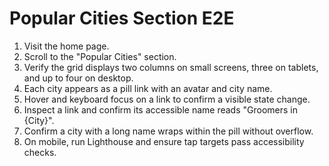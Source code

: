 # Popular Cities Section E2E

1. Visit the home page.
2. Scroll to the "Popular Cities" section.
3. Verify the grid displays two columns on small screens, three on tablets, and up to four on desktop.
4. Each city appears as a pill link with an avatar and city name.
5. Hover and keyboard focus on a link to confirm a visible state change.
6. Inspect a link and confirm its accessible name reads "Groomers in {City}".
7. Confirm a city with a long name wraps within the pill without overflow.
8. On mobile, run Lighthouse and ensure tap targets pass accessibility checks.
